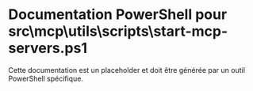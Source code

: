 # Documentation PowerShell pour src\mcp\utils\scripts\start-mcp-servers.ps1

Cette documentation est un placeholder et doit être générée par un outil PowerShell spécifique.
